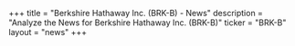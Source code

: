 +++
title = "Berkshire Hathaway Inc. (BRK-B) - News"
description = "Analyze the News for Berkshire Hathaway Inc. (BRK-B)"
ticker = "BRK-B"
layout = "news"
+++

